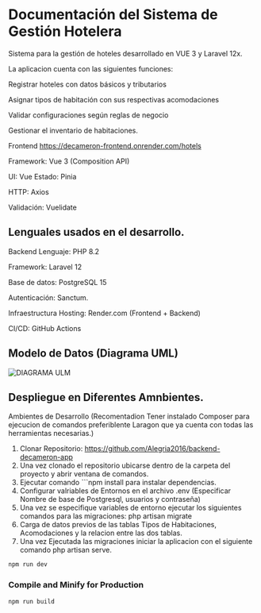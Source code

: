 # Documentación del Sistema de Gestión Hotelera

Sistema para la gestión de hoteles desarrollado en VUE 3 y Laravel 12x.

La aplicacion cuenta con las siguientes funciones:

Registrar hoteles con datos básicos y tributarios

Asignar tipos de habitación con sus respectivas acomodaciones

Validar configuraciones según reglas de negocio

Gestionar el inventario de habitaciones.

Frontend 
https://decameron-frontend.onrender.com/hotels

Framework: Vue 3 (Composition API)

UI: Vue
Estado: Pinia

HTTP: Axios

Validación: Vuelidate

## Lenguales usados en el desarrollo.

Backend
Lenguaje: PHP 8.2

Framework: Laravel 12

Base de datos: PostgreSQL 15

Autenticación: Sanctum.

Infraestructura
Hosting: Render.com (Frontend + Backend)

CI/CD: GitHub Actions

## Modelo de Datos (Diagrama UML)

![DIAGRAMA ULM](https://github.com/user-attachments/assets/8cb44e4b-b68b-4d97-8bc8-85c4d2097422)

## Despliegue en Diferentes Amnbientes.

Ambientes de Desarrollo (Recomentadion Tener instalado Composer para ejecucion de comandos preferiblente Laragon que ya cuenta con todas las herramientas necesarias.)
1) Clonar Repositorio: https://github.com/Alegria2016/backend-decameron-app
2) Una vez clonado el repositorio ubicarse dentro de la carpeta del proyecto y abrir ventana de comandos.
3) Ejecutar comando ```npm install para instalar dependencias.
4) Configurar valriables de Entornos en el archivo .env (Especificar Nombre de base de Postgresql, usuarios y contraseña)
5) Una vez se especifique variables de entorno ejecutar los siguientes comandos para las migraciones: php artisan migrate
6) Carga de datos previos de las tablas Tipos de Habitaciones, Acomodaciones y la relacion entre las dos tablas. 
7) Una vez Ejecutada las migraciones iniciar la aplicacion con el siguiente comando php artisan serve.


```sh
npm run dev
```

### Compile and Minify for Production

```sh
npm run build
```
